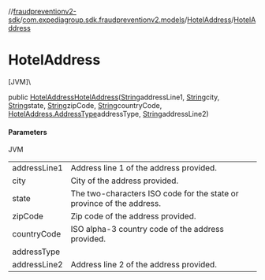 //[fraudpreventionv2-sdk](../../../index.md)/[com.expediagroup.sdk.fraudpreventionv2.models](../index.md)/[HotelAddress](index.md)/[HotelAddress](-hotel-address.md)

# HotelAddress

[JVM]\

public [HotelAddress](index.md)[HotelAddress](-hotel-address.md)([String](https://docs.oracle.com/javase/8/docs/api/java/lang/String.html)addressLine1, [String](https://docs.oracle.com/javase/8/docs/api/java/lang/String.html)city, [String](https://docs.oracle.com/javase/8/docs/api/java/lang/String.html)state, [String](https://docs.oracle.com/javase/8/docs/api/java/lang/String.html)zipCode, [String](https://docs.oracle.com/javase/8/docs/api/java/lang/String.html)countryCode, [HotelAddress.AddressType](-address-type/index.md)addressType, [String](https://docs.oracle.com/javase/8/docs/api/java/lang/String.html)addressLine2)

#### Parameters

JVM

| | |
|---|---|
| addressLine1 | Address line 1 of the address provided. |
| city | City of the address provided. |
| state | The two-characters ISO code for the state or province of the address. |
| zipCode | Zip code of the address provided. |
| countryCode | ISO alpha-3 country code of the address provided. |
| addressType |
| addressLine2 | Address line 2 of the address provided. |
